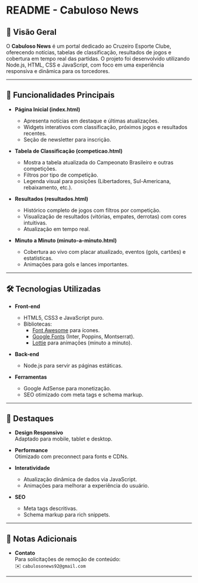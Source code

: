 # README - Cabuloso News

## 📌 Visão Geral

O **Cabuloso News** é um portal dedicado ao Cruzeiro Esporte Clube, oferecendo notícias, tabelas de classificação, resultados de jogos e cobertura em tempo real das partidas. O projeto foi desenvolvido utilizando Node.js, HTML, CSS e JavaScript, com foco em uma experiência responsiva e dinâmica para os torcedores.

---

## 🚀 Funcionalidades Principais

- **Página Inicial (index.html)**  
  - Apresenta notícias em destaque e últimas atualizações.  
  - Widgets interativos com classificação, próximos jogos e resultados recentes.  
  - Seção de newsletter para inscrição.  

- **Tabela de Classificação (competicao.html)**  
  - Mostra a tabela atualizada do Campeonato Brasileiro e outras competições.  
  - Filtros por tipo de competição.  
  - Legenda visual para posições (Libertadores, Sul-Americana, rebaixamento, etc.).  

- **Resultados (resultados.html)**  
  - Histórico completo de jogos com filtros por competição.  
  - Visualização de resultados (vitórias, empates, derrotas) com cores intuitivas.  
  - Atualização em tempo real.  

- **Minuto a Minuto (minuto-a-minuto.html)**  
  - Cobertura ao vivo com placar atualizado, eventos (gols, cartões) e estatísticas.  
  - Animações para gols e lances importantes.  

---

## 🛠️ Tecnologias Utilizadas

- **Front-end**  
  - HTML5, CSS3 e JavaScript puro.  
  - Bibliotecas:  
    - [Font Awesome](https://fontawesome.com/) para ícones.  
    - [Google Fonts](https://fonts.google.com/) (Inter, Poppins, Montserrat).  
    - [Lottie](https://lottiefiles.com/) para animações (minuto a minuto).  

- **Back-end**  
  - Node.js para servir as páginas estáticas.  

- **Ferramentas**  
  - Google AdSense para monetização.  
  - SEO otimizado com meta tags e schema markup.  

---

## 🌟 Destaques

- **Design Responsivo**  
  Adaptado para mobile, tablet e desktop.  

- **Performance**  
  Otimizado com preconnect para fonts e CDNs.  

- **Interatividade**  
  - Atualização dinâmica de dados via JavaScript.  
  - Animações para melhorar a experiência do usuário.  

- **SEO**  
  - Meta tags descritivas.  
  - Schema markup para rich snippets.  

---

## 📝 Notas Adicionais


- **Contato**  
  Para solicitações de remoção de conteúdo:  
  ✉️ `cabulosonews92@gmail.com`  

---
